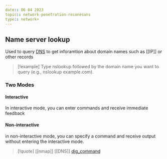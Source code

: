 ```yaml
---
date:: 06 04 2023
topic:: network-penetration-reconesans
type:: network+
---
```

## Name server lookup
Used to query [DNS](/obisdian_ntoes/notes_obsidian/ZPythonref/DjangoFramework/Network+/Phisicall/DNS.md) to get inforamtion about domain names such as [[IP]] or other records
>[!example]
>Type nslookup followed by the domain name you want to query (e.g., nslookup example.com).
### Two Modes 
#### Interactive 
 In interactive mode, you can enter commands and receive immediate feedback
#### Non-interactive
in non-interactive mode, you can specify a command and receive output without entering the interactive mode.




>[!quote] [[nmap]] [[DNS]] [dig_command](/dig_command.md)